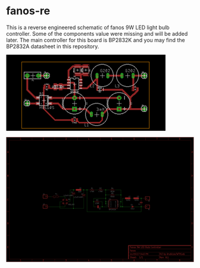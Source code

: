 # fanos-re

This is a reverse engineered schematic of fanos 9W LED light bulb controller. Some of the components value were missing and will be added later. The main controller for this board is BP2832K and you may find the BP2832A datasheet in this repository.

![Fanos 9W LED Bulb Controller Board Layout](fanos-brd.png)

![Fanos 9W LED Bulb Controller Schematic](fanos-sch.png)

